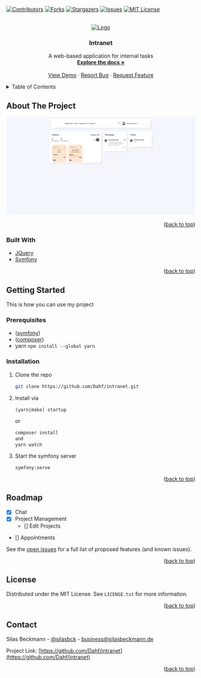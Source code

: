 [![Contributors][contributors-shield]][contributors-url]
[![Forks][forks-shield]][forks-url]
[![Stargazers][stars-shield]][stars-url]
[![Issues][issues-shield]][issues-url]
[![MIT License][license-shield]][license-url]



<!-- PROJECT LOGO -->
<br />
<div align="center">
  <a href="https://github.com/github_username/repo_name">
    <img src="images/logo.png" alt="Logo" width="80" height="80">
  </a>

<h3 align="center">Intranet</h3>

  <p align="center">
    A web-based application for internal tasks
    <br />
    <a href="https://github.com/Dahf/intranet"><strong>Explore the docs »</strong></a>
    <br />
    <br />
    <a href="https://github.com/Dahf/intranet">View Demo</a>
    ·
    <a href="https://github.com/Dahf/intranet/issues">Report Bug</a>
    ·
    <a href="https://github.com/Dahf/intranet/issues">Request Feature</a>
  </p>
</div>



<!-- TABLE OF CONTENTS -->
<details>
  <summary>Table of Contents</summary>
  <ol>
    <li>
      <a href="#about-the-project">About The Project</a>
      <ul>
        <li><a href="#built-with">Built With</a></li>
      </ul>
    </li>
    <li>
      <a href="#getting-started">Getting Started</a>
      <ul>
        <li><a href="#prerequisites">Prerequisites</a></li>
        <li><a href="#installation">Installation</a></li>
      </ul>
    </li>
    <li><a href="#usage">Usage</a></li>
    <li><a href="#roadmap">Roadmap</a></li>
    <li><a href="#contributing">Contributing</a></li>
    <li><a href="#license">License</a></li>
    <li><a href="#contact">Contact</a></li>
    <li><a href="#acknowledgments">Acknowledgments</a></li>
  </ol>
</details>



<!-- ABOUT THE PROJECT -->
## About The Project

[![Product Name Screen Shot][product-screenshot]](https://silasbeckmann.de)
<p align="right">(<a href="#top">back to top</a>)</p>



### Built With

* [JQuery](https://jquery.com)
* [Symfony](https://symfony.com/)

<p align="right">(<a href="#top">back to top</a>)</p>



<!-- GETTING STARTED -->
## Getting Started

This is how you can use my project

### Prerequisites


* (<a href="https://symfony.com/download">symfony</a>)
* (<a href="https://getcomposer.org/download/">composer</a>)
* yarn
```npm install --global yarn```

### Installation

1. Clone the repo
   ```sh
   git clone https://github.com/Dahf/intranet.git
   ```
2. Install via
   ```
   (yarn|make) startup
   ```
   or
   
   ```
   composer install
   and
   yarn watch
   ```
4. Start the symfony server
   ```
   symfony:serve
   ```

<p align="right">(<a href="#top">back to top</a>)</p>



<!-- ROADMAP -->
## Roadmap

- [x] Chat
- [x] Project Management
    - [] Edit Projects
- [] Appointments

See the [open issues](https://github.com/Dahf/intranet/issues) for a full list of proposed features (and known issues).

<p align="right">(<a href="#top">back to top</a>)</p>



<!-- LICENSE -->
## License

Distributed under the MIT License. See `LICENSE.txt` for more information.

<p align="right">(<a href="#top">back to top</a>)</p>



<!-- CONTACT -->
## Contact

Silas Beckmann - [@silasbck](https://twitter.com/silasbck) - business@silasbeckmann.de

Project Link: [https://github.com/Dahf/intranet](https://github.com/Dahf/intranet)

<p align="right">(<a href="#top">back to top</a>)</p>



<!-- MARKDOWN LINKS & IMAGES -->
<!-- https://www.markdownguide.org/basic-syntax/#reference-style-links -->
[contributors-shield]: https://img.shields.io/github/contributors/Dahf/intranet.svg?style=for-the-badge
[contributors-url]: https://github.com/Dahf/intranet/graphs/contributors
[forks-shield]: https://img.shields.io/github/forks/Dahf/intranet.svg?style=for-the-badge
[forks-url]: https://github.com/Dahf/intranet/network/members
[stars-shield]: https://img.shields.io/github/stars/Dahf/intranet.svg?style=for-the-badge
[stars-url]: https://github.com/Dahf/intranet/stargazers
[issues-shield]: https://img.shields.io/github/issues/Dahf/intranet.svg?style=for-the-badge
[issues-url]: https://github.com/Dahf/intranet/issues
[license-shield]: https://img.shields.io/github/license/Dahf/intranet.svg?style=for-the-badge
[license-url]: https://github.com/Dahf/intranet/blob/master/LICENSE.txt
[product-screenshot]: public/images/screen.png
